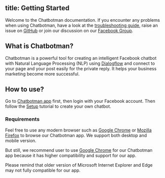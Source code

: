 title: Getting Started
---
Welcome to the Chatbotman documentation. If you encounter any problems when using Chatbotman, have a look at the  [troubleshooting guide](troubleshooting.html), raise an issue on [GitHub](https://github.com/chatbotman/chatbotman/issues) or join our discussion on our [Facebook Group](https://www.facebook.com/thechatbotman/).

## What is Chatbotman?

Chatbotman is a powerful tool for creating an intelligent Facebook chatbot with Natural Language Processing (NLP) using [Dialogflow](https://www.dialogflow.com) and connect to your page and your post easily for the private reply. It helps your business marketing become more successful.

## How to use?

Go to [Chatbotman app](https://app.chatbotman.com/) first, then login with your Facebook account. Then follow the [Setup](setup.html) tutorial to create your own chatbot.

### Requirements

Feel free to use any modern browser such as [Google Chrome](https://www.google.com/chrome/) or [Mozilla Firefox](https://www.mozilla.org/firefox/) to browse our Chatbotman app. We support  both desktop and mobile version.

But still, we recommend user to use [Google Chrome](https://www.google.com/chrome/) for our Chatbotman app because it has higher compatibility and support for our app.

Please remind that older version of Microsoft Internet Explorer and Edge may not fully compatible for our app.